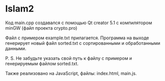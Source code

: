 # Islam2
Код main.cpp создавался с помощью Qt creator 5.1 с компилятором minGW (файл проекта crypto.pro)

Файл с примером example.txt прилагается. Программа на выходе генерирует новый файл sorted.txt с сортированными и обработанными данными.

P. S.  Не забудьте указать свой путь к файлу с примером и генерируемым файлом sorted.txt.

Также реализовано на JavaScript, файлы: index.html, main.js.

